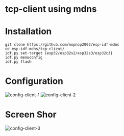 # tcp-client using mdns

# Installation
```
git clone https://github.com/nopnop2002/esp-idf-mdns
cd esp-idf-mdns/tcp-client/
idf.py set-target {esp32/esp32s2/esp32s3/esp32c3}
idf.py menuconfig
idf.py flash
```

# Configuration
![config-client-1](https://user-images.githubusercontent.com/6020549/182547315-f68da5a5-85bd-453a-8eb5-0773689ce4bd.jpg)
![config-client-2](https://user-images.githubusercontent.com/6020549/182547316-6fa0bdac-fa8b-43bb-8341-f911a10b2518.jpg)

# Screen Shor
![config-client-3](https://user-images.githubusercontent.com/6020549/182547307-20d66fcf-5cf5-4a82-aebd-a70e2c8f1abb.jpg)

